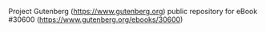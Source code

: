 Project Gutenberg (https://www.gutenberg.org) public repository for eBook #30600 (https://www.gutenberg.org/ebooks/30600)
